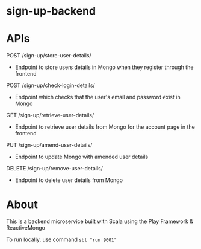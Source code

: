 # sign-up-backend

# APIs
POST /sign-up/store-user-details/
  - Endpoint to store users details in Mongo when they register through the frontend
  
POST /sign-up/check-login-details/
  - Endpoint which checks that the user's email and password exist in Mongo
  
GET /sign-up/retrieve-user-details/
  - Endpoint to retrieve user details from Mongo for the account page in the frontend

PUT /sign-up/amend-user-details/
  - Endpoint to update Mongo with amended user details

DELETE /sign-up/remove-user-details/
  - Endpoint to delete user details from Mongo


# About
This is a backend microservice built with Scala using the Play Framework & ReactiveMongo

To run locally, use command `sbt "run 9001"`

